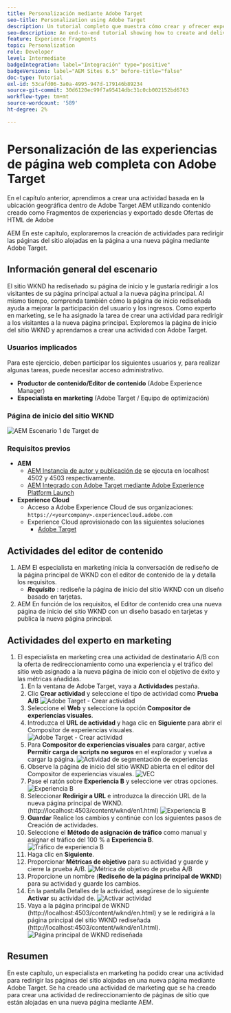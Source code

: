 ```yaml
---
title: Personalización mediante Adobe Target
seo-title: Personalization using Adobe Target
description: Un tutorial completo que muestra cómo crear y ofrecer experiencias personalizadas con Adobe Target.
seo-description: An end-to-end tutorial showing how to create and deliver personalized experience using Adobe Target.
feature: Experience Fragments
topic: Personalization
role: Developer
level: Intermediate
badgeIntegration: label="Integración" type="positive"
badgeVersions: label="AEM Sites 6.5" before-title="false"
doc-type: Tutorial
exl-id: 53cafd06-3a0a-4995-947d-179146b89234
source-git-commit: 30d6120ec99f7a95414dbc31c0cb002152bd6763
workflow-type: tm+mt
source-wordcount: '589'
ht-degree: 2%

---
```


# Personalización de las experiencias de página web completa con Adobe Target

En el capítulo anterior, aprendimos a crear una actividad basada en la ubicación geográfica dentro de Adobe Target AEM utilizando contenido creado como Fragmentos de experiencias y exportado desde Ofertas de HTML de Adobe

AEM En este capítulo, exploraremos la creación de actividades para redirigir las páginas del sitio alojadas en la página a una nueva página mediante Adobe Target.

## Información general del escenario

El sitio WKND ha rediseñado su página de inicio y le gustaría redirigir a los visitantes de su página principal actual a la nueva página principal. Al mismo tiempo, comprenda también cómo la página de inicio rediseñada ayuda a mejorar la participación del usuario y los ingresos. Como experto en marketing, se le ha asignado la tarea de crear una actividad para redirigir a los visitantes a la nueva página principal. Exploremos la página de inicio del sitio WKND y aprendamos a crear una actividad con Adobe Target.

### Usuarios implicados

Para este ejercicio, deben participar los siguientes usuarios y, para realizar algunas tareas, puede necesitar acceso administrativo.

* **Productor de contenido/Editor de contenido** (Adobe Experience Manager)
* **Especialista en marketing** (Adobe Target / Equipo de optimización)

### Página de inicio del sitio WKND

![AEM Escenario 1 de Target de](assets/personalization-use-case-2/aem-target-use-case-2.png)

### Requisitos previos

* **AEM**
   * [AEM Instancia de autor y publicación de](./implementation.md#getting-aem) se ejecuta en localhost 4502 y 4503 respectivamente.
   * [AEM Integrado con Adobe Target mediante Adobe Experience Platform Launch](./using-launch-adobe-io.md#aem-target-using-launch-by-adobe)
* **Experience Cloud**
   * Acceso a Adobe Experience Cloud de sus organizaciones: `https://<yourcompany>.experiencecloud.adobe.com`
   * Experience Cloud aprovisionado con las siguientes soluciones
      * [Adobe Target](https://experiencecloud.adobe.com)

## Actividades del editor de contenido

1. AEM El especialista en marketing inicia la conversación de rediseño de la página principal de WKND con el editor de contenido de la y detalla los requisitos.
   * ***Requisito*** : rediseñe la página de inicio del sitio WKND con un diseño basado en tarjetas.
2. AEM En función de los requisitos, el Editor de contenido crea una nueva página de inicio del sitio WKND con un diseño basado en tarjetas y publica la nueva página principal.

## Actividades del experto en marketing

1. El especialista en marketing crea una actividad de destinatario A/B con la oferta de redireccionamiento como una experiencia y el tráfico del sitio web asignado a la nueva página de inicio con el objetivo de éxito y las métricas añadidas.
   1. En la ventana de Adobe Target, vaya a **Actividades** pestaña.
   2. Clic **Crear actividad** y seleccione el tipo de actividad como **Prueba A/B**
      ![Adobe Target - Crear actividad](assets/personalization-use-case-2/create-ab-activity.png)
   3. Seleccione el **Web** y seleccione la opción **Compositor de experiencias visuales**.
   4. Introduzca el **URL de actividad** y haga clic en **Siguiente** para abrir el Compositor de experiencias visuales.
      ![Adobe Target - Crear actividad](assets/personalization-use-case-2/create-activity-ab-name.png)
   5. Para **Compositor de experiencias visuales** para cargar, active **Permitir carga de scripts no seguros** en el explorador y vuelva a cargar la página.
      ![Actividad de segmentación de experiencias](assets/personalization-use-case-1/load-unsafe-scripts.png)
   6. Observe la página de inicio del sitio WKND abierta en el editor del Compositor de experiencias visuales.
      ![VEC](assets/personalization-use-case-2/vec.png)
   7. Pase el ratón sobre **Experiencia B** y seleccione ver otras opciones.
      ![Experiencia B](assets/personalization-use-case-2/redirect-url.png)
   8. Seleccionar **Redirigir a URL** e introduzca la dirección URL de la nueva página principal de WKND. (http://localhost:4503/content/wknd/en1.html)
      ![Experiencia B](assets/personalization-use-case-2/redirect-url-2.png)
   9. **Guardar** Realice los cambios y continúe con los siguientes pasos de Creación de actividades.
   10. Seleccione el **Método de asignación de tráfico** como manual y asignar el tráfico del 100 % a **Experiencia B**.
      ![Tráfico de experiencia B](assets/personalization-use-case-2/traffic.png)
   11. Haga clic en **Siguiente**.
   12. Proporcionar **Métricas de objetivo** para su actividad y guarde y cierre la prueba A/B.
      ![Métrica de objetivo de prueba A/B](assets/personalization-use-case-2/goal-metric.png)
   13. Proporcione un nombre (**Rediseño de la página principal de WKND**) para su actividad y guarde los cambios.
   14. En la pantalla Detalles de la actividad, asegúrese de lo siguiente **Activar** su actividad de.
      ![Activar actividad](assets/personalization-use-case-2/ab-activate.png)
   15. Vaya a la página principal de WKND (http://localhost:4503/content/wknd/en.html) y se le redirigirá a la página principal del sitio WKND rediseñada (http://localhost:4503/content/wknd/en1.html).
      ![Página principal de WKND rediseñada](assets/personalization-use-case-2/WKND-home-page-redesign.png)

## Resumen

En este capítulo, un especialista en marketing ha podido crear una actividad para redirigir las páginas del sitio alojadas en una nueva página mediante Adobe Target. Se ha creado una actividad de marketing que se ha creado para crear una actividad de redireccionamiento de páginas de sitio que están alojadas en una nueva página mediante AEM.
